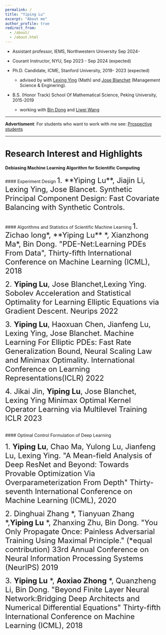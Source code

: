 ```yaml
---
permalink: /
title: "Yiping Lu"
excerpt: "About me"
author_profile: true
redirect_from: 
  - /about/
  - /about.html
---
```




- Assistant professor, IEMS, Northwestern University Sep 2024- 

- Courant Instructor, NYU, Sep 2023 - Sep 2024 (expected)

- Ph.D. Candidate, ICME, Stanford University, 2019- 2023 (expected)
  -  advised by with [Lexing Ying](https://web.stanford.edu/~lexing/) (Math) and [Jose Blanchet](https://scholar.google.com/citations?user=O24CcQQAAAAJ) (Management Science & Enginering).



- B.S. (Honor Track)  School Of Mathematical Science, Peking University, 2015-2019
  - working with [Bin Dong](http://faculty.bicmr.pku.edu.cn/~dongbin/) and [Liwei Wang](http://www.liweiwang-pku.com/) 

___

**Advertisment**: For students who want to work with me see: [Prospective students](https://docs.google.com/document/d/1PGZgc0EcAZrYt7PxAo7_jLOPztWU3Fko5gYq0bXtMnc/edit?usp=sharing)

---

# Research Interest and Highlights

#### Debiasing Machine Learning Algorithm for Scientific Computing

<table><tr bgcolor=yellow>
####  Experiment Design
  <font size=5>1. **Yiping Lu**, Jiajin Li, Lexing Ying, Jose Blancet. Synthetic Principal Component Design: Fast Covariate Balancing with Synthetic Controls.</font>
 </tr></table>
  
<table><tr bgcolor=yellow>  
#### Algorithms and Statistics of Scientific Machine Learning
  <font size=5>1. Zichao long*, **Yiping Lu** *, Xianzhong Ma*, Bin Dong. "PDE-Net:Learning PDEs From Data", Thirty-fifth International Conference on Machine Learning (ICML), 2018</font>

  <font size=5>2. **Yiping Lu**, Jose Blanchet,Lexing Ying. Sobolev Acceleration and Statistical Optimality for Learning Elliptic Equations via Gradient Descent. Neurips 2022</font>
  
  <font size=5>3. **Yiping Lu**, Haoxuan Chen, Jianfeng Lu, Lexing Ying, Jose Blanchet. Machine Learning For Elliptic PDEs: Fast Rate Generalization Bound, Neural Scaling Law and Minimax Optimality. International Conference on Learning Representations(ICLR) 2022 </font>

  <font size=5>4. Jikai Jin, **Yiping Lu**, Jose Blanchet, Lexing Ying Minimax Optimal Kernel Operator Learning via Multilevel Training ICLR 2023</font>
 </tr></table>
 

<table><tr bgcolor=yellow>  
#### Optimal Control Formulation of Deep Learning

  <font size=5> 1. **Yiping Lu**, Chao Ma, Yulong Lu, Jianfeng Lu, Lexing Ying. "A Mean-field Analysis of Deep ResNet and Beyond: Towards Provable Optimization Via Overparameterization From Depth" Thirty-seventh International Conference on Machine Learning (ICML), 2020</font>

  <font size=5> 2. Dinghuai Zhang *, Tianyuan Zhang *,**Yiping Lu** *, Zhanxing Zhu, Bin Dong. "You Only Propagate Once: Painless Adversarial Training Using Maximal Principle." (*equal contribution) 33rd Annual Conference on Neural Information Processing Systems (NeurIPS) 2019</font>

  <font size=5> 3. **Yiping Lu** *, **Aoxiao Zhong** *, Quanzheng Li, Bin Dong. "Beyond Finite Layer Neural Network:Bridging Deep Architects and Numerical Differential Equations" Thirty-fifth International Conference on Machine Learning (ICML), 2018</font>
</tr></table>
